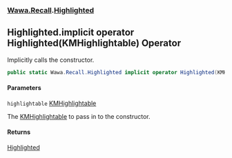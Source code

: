 ### [Wawa.Recall](Wawa.Recall.md 'Wawa.Recall').[Highlighted](Highlighted.md 'Wawa.Recall.Highlighted')

## Highlighted.implicit operator Highlighted(KMHighlightable) Operator

Implicitly calls the constructor.

```csharp
public static Wawa.Recall.Highlighted implicit operator Highlighted(KMHighlightable highlightable);
```
#### Parameters

<a name='Wawa.Recall.Highlighted.op_ImplicitWawa.Recall.Highlighted(KMHighlightable).highlightable'></a>

`highlightable` [KMHighlightable](https://docs.microsoft.com/en-us/dotnet/api/KMHighlightable 'KMHighlightable')

The [KMHighlightable](https://docs.microsoft.com/en-us/dotnet/api/KMHighlightable 'KMHighlightable') to pass in to the constructor.

#### Returns
[Highlighted](Highlighted.md 'Wawa.Recall.Highlighted')